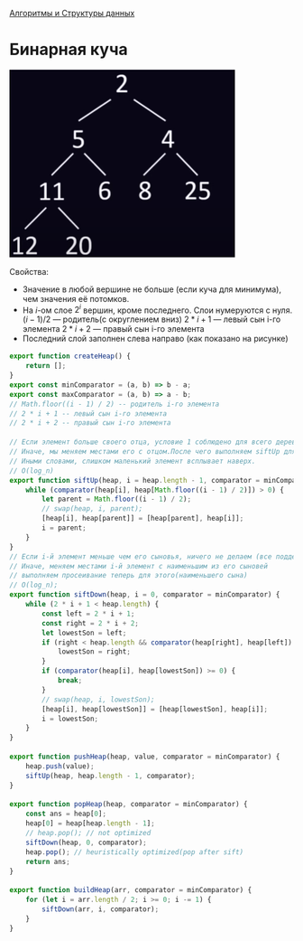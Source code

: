 [Алгоритмы и Структуры данных](../DataStructures_and_Algorithms.md)

# Бинарная куча

<img src="./BinaryHeap.png" width="400">

Свойства:

- Значение в любой вершине не больше (если куча для минимума), чем значения её потомков.
- На *i*-ом слое $2^i$ вершин, кроме последнего. Слои нумеруются с нуля.
  $(i-1)/2$ — родитель(с округлением вниз)
  $2*i+1$ — левый сын i-го элемента
  $2*i+2$ — правый сын i-го элемента
- Последний слой заполнен слева направо (как показано на рисунке)

```jsx
export function createHeap() {
	return [];
}
export const minComparator = (a, b) => b - a;
export const maxComparator = (a, b) => a - b;
// Math.floor((i - 1) / 2) -- родитель i-го элемента
// 2 * i + 1 -- левый сын i-го элемента
// 2 * i + 2 -- правый сын i-го элемента

// Если элемент больше своего отца, условие 1 соблюдено для всего дерева, и больше ничего делать не нужно.
// Иначе, мы меняем местами его с отцом.После чего выполняем siftUp для этого отца.
// Иными словами, слишком маленький элемент всплывает наверх.
// O(log_n)
export function siftUp(heap, i = heap.length - 1, comparator = minComparator) {
	while (comparator(heap[i], heap[Math.floor((i - 1) / 2)]) > 0) {
		let parent = Math.floor((i - 1) / 2);
		// swap(heap, i, parent);
		[heap[i], heap[parent]] = [heap[parent], heap[i]];
		i = parent;
	}
}
// Если i-й элемент меньше чем его сыновья, ничего не делаем (все поддерево - куча)
// Иначе, меняем местами i-й элемент с наименьшим из его сыновей
// выполняем просеивание теперь для этого(наименьшего сына)
// O(log_n);
export function siftDown(heap, i = 0, comparator = minComparator) {
	while (2 * i + 1 < heap.length) {
		const left = 2 * i + 1;
		const right = 2 * i + 2;
		let lowestSon = left;
		if (right < heap.length && comparator(heap[right], heap[left]) > 0) {
			lowestSon = right;
		}
		if (comparator(heap[i], heap[lowestSon]) >= 0) {
			break;
		}
		// swap(heap, i, lowestSon);
		[heap[i], heap[lowestSon]] = [heap[lowestSon], heap[i]];
		i = lowestSon;
	}
}

export function pushHeap(heap, value, comparator = minComparator) {
	heap.push(value);
	siftUp(heap, heap.length - 1, comparator);
}

export function popHeap(heap, comparator = minComparator) {
	const ans = heap[0];
	heap[0] = heap[heap.length - 1];
	// heap.pop(); // not optimized
	siftDown(heap, 0, comparator);
	heap.pop(); // heuristically optimized(pop after sift)
	return ans;
}

export function buildHeap(arr, comparator = minComparator) {
	for (let i = arr.length / 2; i >= 0; i -= 1) {
		siftDown(arr, i, comparator);
	}
}
```
